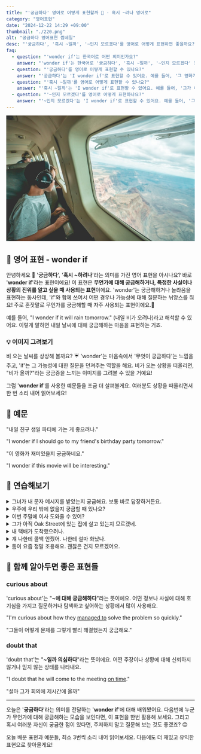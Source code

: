 ```yaml
---
title: "'궁금하다' 영어로 어떻게 표현할까 🤔 - 혹시 ~려나 영어로"
category: "영어표현"
date: "2024-12-22 14:29 +09:00"
thumbnail: "./220.png"
alt: "궁금하다 영어표현 썸네일"
desc: "'궁금하다', '혹시 ~일까', '~인지 모르겠다'를 영어로 어떻게 표현하면 좋을까요? '그 영화가 재미있을까 궁금해'는 'I wonder if that movie is interesting'으로 말할 수 있어요. '그가 내 생일을 기억할까?'는 'I wonder if he remembers my birthday?'로 표현하는 법을 배워봅시다. 다양한 예문을 통해서 연습하고 본인의 표현으로 만들어 보세요."
faq:
  - question: "'wonder if'는 한국어로 어떤 의미인가요?"
    answer: "'wonder if'는 한국어로 '궁금하다', '혹시 ~일까', '~인지 모르겠다' 등으로 번역될 수 있습니다. 어떤 사실이나 상황에 대한 호기심이나 불확실함을 표현할 때 사용해요."
  - question: "'궁금하다'를 영어로 어떻게 표현할 수 있나요?"
    answer: "'궁금하다'는 'I wonder if'로 표현할 수 있어요. 예를 들어, '그 영화가 재미있을까 궁금해'는 'I wonder if that movie is interesting'으로 말할 수 있어요."
  - question: "'혹시 ~일까'를 영어로 어떻게 표현할 수 있나요?"
    answer: "'혹시 ~일까'는 'I wonder if'로 표현할 수 있어요. 예를 들어, '그가 내 생일을 기억할까?'는 'I wonder if he remembers my birthday?'로 말할 수 있어요."
  - question: "'~인지 모르겠다'를 영어로 어떻게 표현하나요?"
    answer: "'~인지 모르겠다'는 'I wonder if'로 표현할 수 있어요. 예를 들어, '그녀가 지금 집에 있을지 모르겠다'는 'I wonder if she is home right now'로 표현할 수 있어요."
---
```


![비행기 안에서 밖을 보고있는 부자](./220-1.jpg)

## 🌟 영어 표현 - wonder if

안녕하세요 👋 '**궁금하다**', '**혹시 ~하려나**'라는 의미를 가진 영어 표현을 아시나요? 바로 '**wonder if**'라는 표현이에요! 이 표현은 **무언가에 대해 궁금해하거나, 특정한 사실이나 상황의 진위를 알고 싶을 때 사용되는 표현**이에요. 'wonder'는 궁금해하거나 놀라움을 표현하는 동사인데, 'if'와 함께 쓰여서 어떤 경우나 가능성에 대해 질문하는 뉘앙스를 줘요! 주로 혼잣말로 무언가를 궁금해할 때 자주 사용되는 표현이에요.🤔

예를 들어, "I wonder if it will rain tomorrow." (내일 비가 오려나)라고 해석할 수 있어요. 이렇게 말하면 내일 날씨에 대해 궁금해하는 마음을 표현하는 거죠.

<ins class="adsbygoogle"
     style="display:block"
     data-ad-client="ca-pub-1465612013356152"
     data-ad-slot="2106896038"
     data-ad-format="auto"
     data-full-width-responsive="true"></ins>

<script>
     (adsbygoogle = window.adsbygoogle || []).push({});
</script>

### 💡 이미지 그려보기

비 오는 날씨를 상상해 볼까요? ☔️ 'wonder'는 마음속에서 '무엇이 궁금하다'는 느낌을 주고, 'if'는 그 가능성에 대한 질문을 던져주는 역할을 해요. 비가 오는 상황을 떠올리면, "비가 올까?"라는 궁금증을 느끼는 이미지를 그려볼 수 있을 거예요!

그럼 '**wonder if**'를 사용한 예문들을 조금 더 살펴볼게요. 여러분도 상황을 떠올리면서 한 번 소리 내어 읽어보세요!

## 📖 예문

"내일 친구 생일 파티에 가는 게 좋으려나."

"I wonder if I should go to my friend's birthday party tomorrow."

"이 영화가 재미있을지 궁금하네요."

"I wonder if this movie will be interesting."

## 💬 연습해보기

<details>
<summary>그녀가 내 문자 메시지를 받았는지 궁금해요. 보통 바로 답장하거든요.</summary>
<span>I wonder if she got my text message. She <a href="/blog/in-english/017.usually/">usually</a> replies right away.</span>
</details>

<details>
<summary>우주에 우리 밖에 없을지 궁금할 때 있나요?</summary>
<span>Do you ever wonder if we're alone in the universe?</span>
</details>

<details>
<summary>이번 주말에 이사 도와줄 수 있어?</summary>
<span>Hey, I wonder if you could help me move this weekend?</span>
</details>

<details>
<summary>그가 아직 Oak Street에 있는 집에 살고 있는지 모르겠네.</summary>
<span>I wonder if he still lives in that old house on Oak Street.</span>
</details>

<details>
<summary>내 택배가 도착했으려나.</summary>
<span>I wonder if my package arrived yet.</span>
</details>

<details>
<summary>걔 나한테 콜백 안줬어. 나한테 설마 화났나.</summary>
<span>He never called me back. I wonder if he's mad at me or something.</span>
</details>

<details>
<summary>톰이 요즘 정말 조용해요. 괜찮은 건지 모르겠어요.</summary>
<span>Tom's been really quiet lately. I wonder if everything's <a href="/blog/in-english/160.okay-with/">okay with</a> him.</span>
</details>

## 🤝 함께 알아두면 좋은 표현들

### curious about

'curious about'는 "**~에 대해 궁금해하다**"라는 뜻이에요. 어떤 정보나 사실에 대해 호기심을 가지고 질문하거나 탐색하고 싶어하는 상황에서 많이 사용해요.

"I'm curious about how they [managed to](/blog/in-english/175.manage-to/) solve the problem so quickly."

"그들이 어떻게 문제를 그렇게 빨리 해결했는지 궁금해요."

### doubt that

'doubt that'는 "**~일까 의심하다**"라는 뜻이에요. 어떤 주장이나 상황에 대해 신뢰하지 않거나 믿지 않는 상태를 나타내요.

"I doubt that he will come to the meeting [on time](/blog/vocab-1/043.on-time/)."

"설마 그가 회의에 제시간에 올까"

---

오늘은 '**궁금하다**'라는 의미를 전달하는 '**wonder if**'에 대해 배워봤어요. 다음번에 누군가 무언가에 대해 궁금해하는 모습을 보인다면, 이 표현을 한번 활용해 보세요. 그리고 혹시 여러분 자신이 궁금한 점이 있다면, 주저하지 말고 질문해 보는 것도 좋겠죠? 😊

오늘 배운 표현과 예문들, 최소 3번씩 소리 내어 읽어보세요. 다음에도 더 재밌고 유익한 표현으로 찾아올게요!
